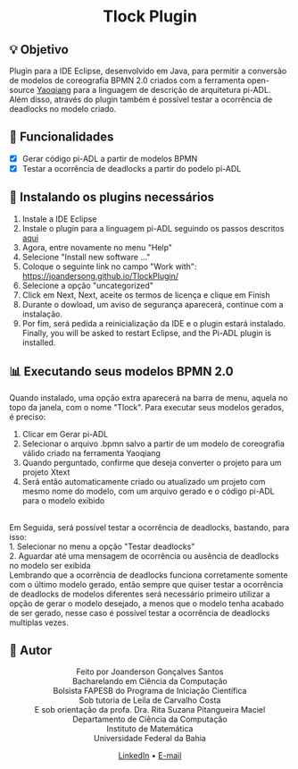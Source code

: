 <h1 align="center">Tlock Plugin</h1>

## :bulb: Objetivo
Plugin para a IDE Eclipse, desenvolvido em Java, para permitir a conversão de modelos de coreografia BPMN 2.0 criados com a ferramenta open-source <a href="http://bpmn.sourceforge.net/">Yaoqiang</a> para a linguagem de descrição de arquitetura pi-ADL. Além disso, através do plugin também é possível testar a ocorrência de deadlocks no modelo criado.

## 🌟 Funcionalidades
- [x] Gerar código pi-ADL a partir de modelos BPMN
- [x] Testar a ocorrência de deadlocks a partir do podelo pi-ADL

## :floppy_disk: Instalando os plugins necessários
1. Instale a IDE Eclipse
2. Instale o plugin para a linguagem pi-ADL seguindo os passos descritos <a href="http://plasma4pi-adl.gforge.inria.fr/manual/ar01s02.html#%CF%80-adl-editor-and-code-generator-installation">aqui</a>
3. Agora, entre novamente no menu "Help"
4. Selecione "Install new software ..."
5. Coloque o seguinte link no campo "Work with": https://joandersong.github.io/TlockPlugin/
6. Selecione a opção "uncategorized"
7. Click em Next, Next, aceite os termos de licença e clique em Finish
8. Durante o dowload, um aviso de segurança aparecerá, continue com a instalação.
9. Por fim, será pedida a reinicialização da IDE e o plugin estará instalado.
Finally, you will be asked to restart Eclipse, and the Pi-ADL plugin is installed.

## :bar_chart: Executando seus modelos BPMN 2.0
Quando instalado, uma opção extra aparecerá na barra de menu, aquela no topo da janela, com o nome "Tlock". Para executar seus modelos gerados, é preciso:
1. Clicar em Gerar pi-ADL
2. Selecionar o arquivo .bpmn salvo a partir de um modelo de coreografia válido criado na ferramenta Yaoqiang
3. Quando perguntado, confirme que deseja converter o projeto para um projeto Xtext
4. Será então automaticamente criado ou atualizado um projeto com mesmo nome do modelo, com um arquivo gerado e o código pi-ADL para o modelo exibido
<br>
Em Seguida, será possível testar a ocorrência de deadlocks, bastando, para isso:
<br>
1. Selecionar no menu a opção "Testar deadlocks"<br>
2. Aguardar até uma mensagem de ocorrência ou ausência de deadlocks no modelo ser exibida
<br>
Lembrando que a ocorrência de deadlocks funciona corretamente somente com o último modelo gerado, então sempre que quiser testar a ocorrência de deadlocks de modelos diferentes será necessário primeiro utilizar a opção de gerar o modelo desejado, a menos que o modelo tenha acabado de ser gerado, nesse caso é possível testar a ocorrência de deadlocks multiplas vezes.

## :bow: Autor
<p align="center">
Feito por Joanderson Gonçalves Santos<br>
Bacharelando em Ciência da Computação<br>
Bolsista FAPESB do Programa de Iniciação Científica<br>
Sob tutoria de Leila de Carvalho Costa<br>
E sob orientação da profa. Dra. Rita Suzana Pitangueira Maciel<br>
Departamento de Ciência da Computação<br>
Instituto de Matemática<br>
Universidade Federal da Bahia
</p>
<p align="center">
  <a href="https://www.linkedin.com/in/joanderson-gon%C3%A7alves-1055351b9/">LinkedIn</a> •
  <a href="mailto:joandersongsantos@yahoo.com">E-mail</a>
</p>
